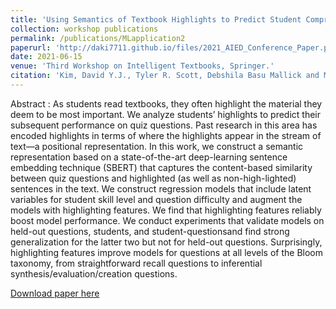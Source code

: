 ```yaml
---
title: 'Using Semantics of Textbook Highlights to Predict Student Comprehension and Knowledge Retention'
collection: workshop publications
permalink: /publications/MLapplication2
paperurl: 'http://daki7711.github.io/files/2021_AIED_Conference_Paper.pdf'
date: 2021-06-15
venue: 'Third Workshop on Intelligent Textbooks, Springer.'
citation: 'Kim, David Y.J., Tyler R. Scott, Debshila Basu Mallick and M. Mozer. “Using Semantics of Textbook Highlights to Predict Student Comprehension and Knowledge Retention.” (2021).'
---
```


Abstract : As students read textbooks, they often highlight the material they deem to be most important. We analyze students’ highlights to predict their subsequent performance on quiz questions. Past research in this area has encoded highlights in terms of where the highlights appear in the stream of text—a positional representation. In this work, we construct a semantic representation based on a state-of-the-art deep-learning sentence  embedding  technique  (SBERT)  that  captures  the  content-based similarity between quiz questions and highlighted (as well as non-high-lighted) sentences in the text. We construct regression models that include latent variables for student skill level and question difficulty and augment the models with highlighting features. We find that highlighting features reliably boost model performance. We conduct experiments that validate models on held-out questions, students, and student-questionsand  find  strong  generalization  for  the  latter  two  but  not  for  held-out questions.  Surprisingly,  highlighting  features  improve  models  for  questions  at  all  levels  of  the  Bloom  taxonomy,  from  straightforward  recall questions to inferential synthesis/evaluation/creation questions.

[Download paper here](http://daki7711.github.io/files/2021_AIED_Conference_Paper.pdf)
